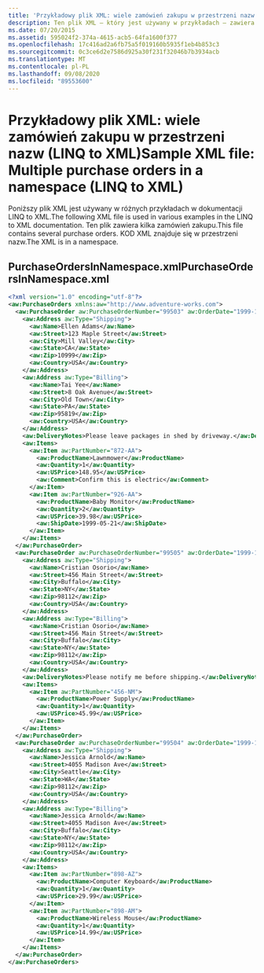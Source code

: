 ```yaml
---
title: 'Przykładowy plik XML: wiele zamówień zakupu w przestrzeni nazw — LINQ to XML'
description: Ten plik XML — który jest używany w przykładach — zawiera dane w przestrzeni nazw dotyczące zamówień zakupu.
ms.date: 07/20/2015
ms.assetid: 595024f2-374a-4615-acb5-64fa1600f377
ms.openlocfilehash: 17c416ad2a6fb75a5f019160b5935f1eb4b853c3
ms.sourcegitcommit: 0c3ce6d2e7586d925a30f231f32046b7b3934acb
ms.translationtype: MT
ms.contentlocale: pl-PL
ms.lasthandoff: 09/08/2020
ms.locfileid: "89553600"
---
```

# <a name="sample-xml-file-multiple-purchase-orders-in-a-namespace-linq-to-xml"></a><span data-ttu-id="9ac01-103">Przykładowy plik XML: wiele zamówień zakupu w przestrzeni nazw (LINQ to XML)</span><span class="sxs-lookup"><span data-stu-id="9ac01-103">Sample XML file: Multiple purchase orders in a namespace (LINQ to XML)</span></span>

<span data-ttu-id="9ac01-104">Poniższy plik XML jest używany w różnych przykładach w dokumentacji LINQ to XML.</span><span class="sxs-lookup"><span data-stu-id="9ac01-104">The following XML file is used in various examples in the LINQ to XML documentation.</span></span> <span data-ttu-id="9ac01-105">Ten plik zawiera kilka zamówień zakupu.</span><span class="sxs-lookup"><span data-stu-id="9ac01-105">This file contains several purchase orders.</span></span> <span data-ttu-id="9ac01-106">KOD XML znajduje się w przestrzeni nazw.</span><span class="sxs-lookup"><span data-stu-id="9ac01-106">The XML is in a namespace.</span></span>

## <a name="purchaseordersinnamespacexml"></a><span data-ttu-id="9ac01-107">PurchaseOrdersInNamespace.xml</span><span class="sxs-lookup"><span data-stu-id="9ac01-107">PurchaseOrdersInNamespace.xml</span></span>

```xml
<?xml version="1.0" encoding="utf-8"?>
<aw:PurchaseOrders xmlns:aw="http://www.adventure-works.com">
  <aw:PurchaseOrder aw:PurchaseOrderNumber="99503" aw:OrderDate="1999-10-20">
    <aw:Address aw:Type="Shipping">
      <aw:Name>Ellen Adams</aw:Name>
      <aw:Street>123 Maple Street</aw:Street>
      <aw:City>Mill Valley</aw:City>
      <aw:State>CA</aw:State>
      <aw:Zip>10999</aw:Zip>
      <aw:Country>USA</aw:Country>
    </aw:Address>
    <aw:Address aw:Type="Billing">
      <aw:Name>Tai Yee</aw:Name>
      <aw:Street>8 Oak Avenue</aw:Street>
      <aw:City>Old Town</aw:City>
      <aw:State>PA</aw:State>
      <aw:Zip>95819</aw:Zip>
      <aw:Country>USA</aw:Country>
    </aw:Address>
    <aw:DeliveryNotes>Please leave packages in shed by driveway.</aw:DeliveryNotes>
    <aw:Items>
      <aw:Item aw:PartNumber="872-AA">
        <aw:ProductName>Lawnmower</aw:ProductName>
        <aw:Quantity>1</aw:Quantity>
        <aw:USPrice>148.95</aw:USPrice>
        <aw:Comment>Confirm this is electric</aw:Comment>
      </aw:Item>
      <aw:Item aw:PartNumber="926-AA">
        <aw:ProductName>Baby Monitor</aw:ProductName>
        <aw:Quantity>2</aw:Quantity>
        <aw:USPrice>39.98</aw:USPrice>
        <aw:ShipDate>1999-05-21</aw:ShipDate>
      </aw:Item>
    </aw:Items>
  </aw:PurchaseOrder>
  <aw:PurchaseOrder aw:PurchaseOrderNumber="99505" aw:OrderDate="1999-10-22">
    <aw:Address aw:Type="Shipping">
      <aw:Name>Cristian Osorio</aw:Name>
      <aw:Street>456 Main Street</aw:Street>
      <aw:City>Buffalo</aw:City>
      <aw:State>NY</aw:State>
      <aw:Zip>98112</aw:Zip>
      <aw:Country>USA</aw:Country>
    </aw:Address>
    <aw:Address aw:Type="Billing">
      <aw:Name>Cristian Osorio</aw:Name>
      <aw:Street>456 Main Street</aw:Street>
      <aw:City>Buffalo</aw:City>
      <aw:State>NY</aw:State>
      <aw:Zip>98112</aw:Zip>
      <aw:Country>USA</aw:Country>
    </aw:Address>
    <aw:DeliveryNotes>Please notify me before shipping.</aw:DeliveryNotes>
    <aw:Items>
      <aw:Item aw:PartNumber="456-NM">
        <aw:ProductName>Power Supply</aw:ProductName>
        <aw:Quantity>1</aw:Quantity>
        <aw:USPrice>45.99</aw:USPrice>
      </aw:Item>
    </aw:Items>
  </aw:PurchaseOrder>
  <aw:PurchaseOrder aw:PurchaseOrderNumber="99504" aw:OrderDate="1999-10-22">
    <aw:Address aw:Type="Shipping">
      <aw:Name>Jessica Arnold</aw:Name>
      <aw:Street>4055 Madison Ave</aw:Street>
      <aw:City>Seattle</aw:City>
      <aw:State>WA</aw:State>
      <aw:Zip>98112</aw:Zip>
      <aw:Country>USA</aw:Country>
    </aw:Address>
    <aw:Address aw:Type="Billing">
      <aw:Name>Jessica Arnold</aw:Name>
      <aw:Street>4055 Madison Ave</aw:Street>
      <aw:City>Buffalo</aw:City>
      <aw:State>NY</aw:State>
      <aw:Zip>98112</aw:Zip>
      <aw:Country>USA</aw:Country>
    </aw:Address>
    <aw:Items>
      <aw:Item aw:PartNumber="898-AZ">
        <aw:ProductName>Computer Keyboard</aw:ProductName>
        <aw:Quantity>1</aw:Quantity>
        <aw:USPrice>29.99</aw:USPrice>
      </aw:Item>
      <aw:Item aw:PartNumber="898-AM">
        <aw:ProductName>Wireless Mouse</aw:ProductName>
        <aw:Quantity>1</aw:Quantity>
        <aw:USPrice>14.99</aw:USPrice>
      </aw:Item>
    </aw:Items>
  </aw:PurchaseOrder>
</aw:PurchaseOrders>
```
